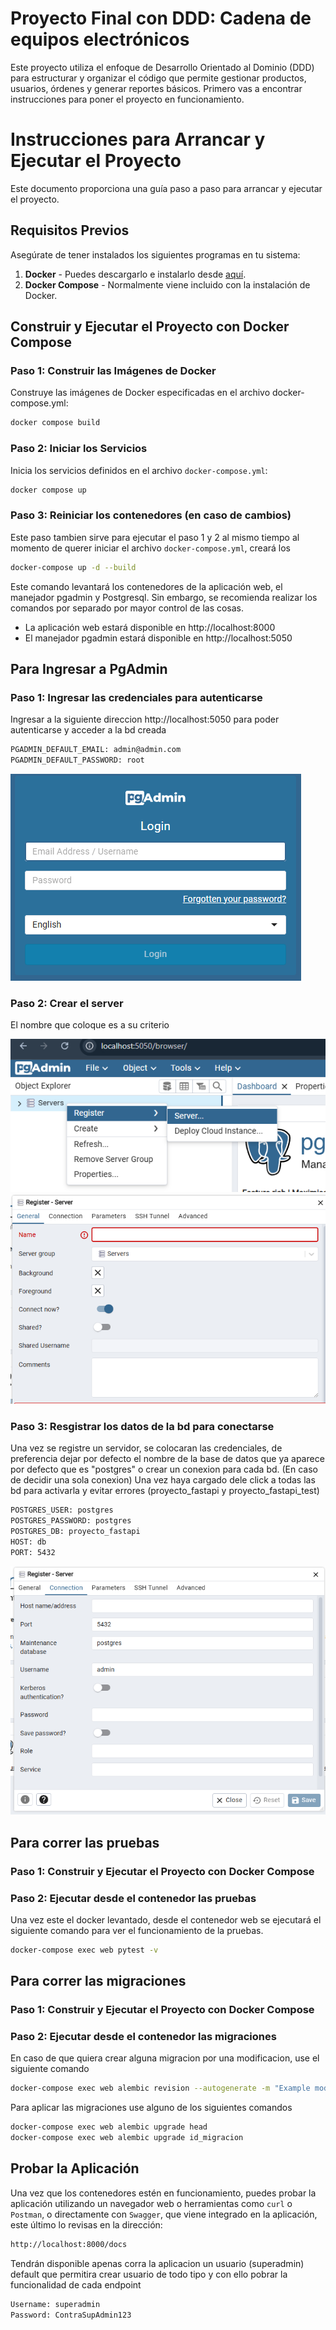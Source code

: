 # Proyecto Final con DDD: Cadena de equipos electrónicos
Este proyecto utiliza el enfoque de Desarrollo Orientado al Dominio (DDD) para estructurar y organizar el código que permite gestionar productos, usuarios, órdenes y generar reportes básicos. Primero vas a encontrar instrucciones para poner el proyecto en funcionamiento.

# Instrucciones para Arrancar y Ejecutar el Proyecto

Este documento proporciona una guía paso a paso para arrancar y ejecutar el proyecto.

## Requisitos Previos

Asegúrate de tener instalados los siguientes programas en tu sistema:

1. **Docker** - Puedes descargarlo e instalarlo desde [aquí](https://www.docker.com/get-started).
2. **Docker Compose** - Normalmente viene incluido con la instalación de Docker.

## Construir y Ejecutar el Proyecto con Docker Compose
### Paso 1: Construir las Imágenes de Docker
Construye las imágenes de Docker especificadas en el archivo docker-compose.yml:
```bash
docker compose build
```
### Paso 2: Iniciar los Servicios
Inicia los servicios definidos en el archivo `docker-compose.yml`:
```bash
docker compose up
```
### Paso 3: Reiniciar los contenedores (en caso de cambios)
Este paso tambien sirve para ejecutar el paso 1 y 2 al mismo tiempo al momento de querer iniciar el archivo `docker-compose.yml`, creará los
```bash
docker-compose up -d --build
```
Este comando levantará los contenedores de la aplicación web, el manejador pgadmin y Postgresql. Sin embargo, se recomienda realizar los comandos por separado por mayor control de las cosas.

- La aplicación web estará disponible en http://localhost:8000 
- El manejador pgadmin estará disponible en  http://localhost:5050 

## Para Ingresar a PgAdmin
### Paso 1: Ingresar las credenciales para autenticarse
Ingresar a la siguiente direccion http://localhost:5050 para poder autenticarse y acceder a la bd creada
```bash
PGADMIN_DEFAULT_EMAIL: admin@admin.com
PGADMIN_DEFAULT_PASSWORD: root
```
![](/Imagenes_readme/Inicio.png)
### Paso 2: Crear el server
El nombre que coloque es a su criterio

![](/Imagenes_readme/Paso1.1.png)
![](/Imagenes_readme/Paso2.png)
### Paso 3: Resgistrar los datos de la bd para conectarse 
Una vez se registre un servidor, se colocaran las credenciales, de preferencia dejar por defecto el nombre de la base de datos que ya aparece por defecto que es "postgres" o crear un conexion para cada bd.
(En caso de decidir una sola conexion) Una vez haya cargado dele click a todas las bd para activarla y evitar errores (proyecto_fastapi y proyecto_fastapi_test)

```bash
POSTGRES_USER: postgres
POSTGRES_PASSWORD: postgres
POSTGRES_DB: proyecto_fastapi
HOST: db
PORT: 5432
```
![](/Imagenes_readme/Paso3.png)
## Para correr las pruebas 
### Paso 1: Construir y Ejecutar el Proyecto con Docker Compose
### Paso 2: Ejecutar desde el contenedor las pruebas
Una vez este el docker levantado, desde el contenedor web se ejecutará el siguiente comando para ver el funcionamiento de la pruebas.

```bash
docker-compose exec web pytest -v
```
## Para correr las migraciones 
### Paso 1: Construir y Ejecutar el Proyecto con Docker Compose
### Paso 2: Ejecutar desde el contenedor las migraciones 
En caso de que quiera crear alguna migracion por una modificacion, use el siguiente comando
```bash
docker-compose exec web alembic revision --autogenerate -m "Example model"
```
Para aplicar las migraciones use alguno de los siguientes comandos
```bash
docker-compose exec web alembic upgrade head 
docker-compose exec web alembic upgrade id_migracion
```

## Probar la Aplicación
Una vez que los contenedores estén en funcionamiento, puedes probar la aplicación utilizando un navegador web o herramientas como `curl` o `Postman`, o directamente con `Swagger`, que viene integrado en la aplicación, este último lo revisas en la dirección:
```bash
http://localhost:8000/docs
```

Tendrán disponible apenas corra la aplicacion un usuario (superadmin) default que permitira crear usuario de todo tipo y con ello pobrar la funcionalidad de cada endpoint

```bash
Username: superadmin
Password: ContraSupAdmin123
```

